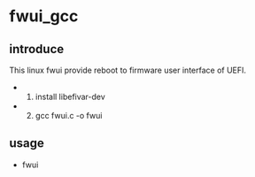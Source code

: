 # fwui_gcc
## introduce
This linux fwui provide reboot to firmware user interface of UEFI.
* 1. install libefivar-dev
* 2. gcc fwui.c -o fwui
## usage
* fwui
